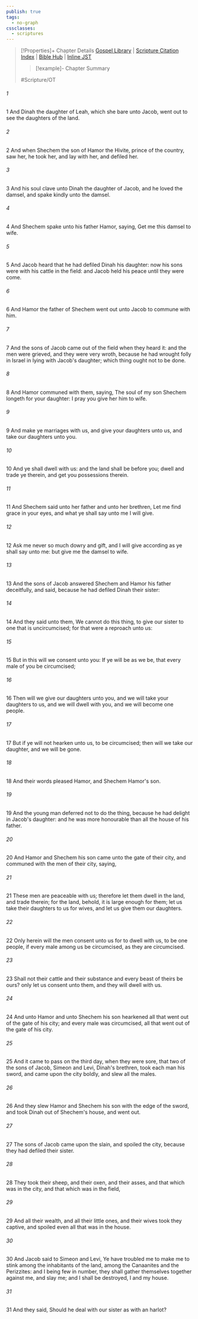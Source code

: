 ```yaml
---
publish: true
tags:
  - no-graph
cssclasses:
  - scriptures
---
```

>[!Properties]+ Chapter Details
>[Gospel Library](https://churchofjesuschrist.org/study/scriptures/ot/gen/34?lang=eng)    |    [Scripture Citation Index](https://scriptures.byu.edu/#06522::c06522)    |    [Bible Hub](https://biblehub.com/genesis/34.htm)    |    [Inline JST](https://scripturetoolbox.com/html/ic/Genesis/34.html)
>>[!example]- Chapter Summary
>> 
> 
>
>#Scripture/OT
###### 1
1 And Dinah the daughter of Leah, which she bare unto Jacob, went out to see the daughters of the land.
###### 2
2 And when Shechem the son of Hamor the Hivite, prince of the country, saw her, he took her, and lay with her, and defiled her.
###### 3
3 And his soul clave unto Dinah the daughter of Jacob, and he loved the damsel, and spake kindly unto the damsel.
###### 4
4 And Shechem spake unto his father Hamor, saying, Get me this damsel to wife.
###### 5
5 And Jacob heard that he had defiled Dinah his daughter: now his sons were with his cattle in the field: and Jacob held his peace until they were come.
###### 6
6 And Hamor the father of Shechem went out unto Jacob to commune with him.
###### 7
7 And the sons of Jacob came out of the field when they heard it: and the men were grieved, and they were very wroth, because he had wrought folly in Israel in lying with Jacob's daughter; which thing ought not to be done.
###### 8
8 And Hamor communed with them, saying, The soul of my son Shechem longeth for your daughter: I pray you give her him to wife.
###### 9
9 And make ye marriages with us, and give your daughters unto us, and take our daughters unto you.
###### 10
10 And ye shall dwell with us: and the land shall be before you; dwell and trade ye therein, and get you possessions therein.
###### 11
11 And Shechem said unto her father and unto her brethren, Let me find grace in your eyes, and what ye shall say unto me I will give.
###### 12
12 Ask me never so much dowry and gift, and I will give according as ye shall say unto me: but give me the damsel to wife.
###### 13
13 And the sons of Jacob answered Shechem and Hamor his father deceitfully, and said, because he had defiled Dinah their sister:
###### 14
14 And they said unto them, We cannot do this thing, to give our sister to one that is uncircumcised; for that were a reproach unto us:
###### 15
15 But in this will we consent unto you: If ye will be as we be, that every male of you be circumcised;
###### 16
16 Then will we give our daughters unto you, and we will take your daughters to us, and we will dwell with you, and we will become one people.
###### 17
17 But if ye will not hearken unto us, to be circumcised; then will we take our daughter, and we will be gone.
###### 18
18 And their words pleased Hamor, and Shechem Hamor's son.
###### 19
19 And the young man deferred not to do the thing, because he had delight in Jacob's daughter: and he was more honourable than all the house of his father.
###### 20
20 And Hamor and Shechem his son came unto the gate of their city, and communed with the men of their city, saying,
###### 21
21 These men are peaceable with us; therefore let them dwell in the land, and trade therein; for the land, behold, it is large enough for them; let us take their daughters to us for wives, and let us give them our daughters.
###### 22
22 Only herein will the men consent unto us for to dwell with us, to be one people, if every male among us be circumcised, as they are circumcised.
###### 23
23 Shall not their cattle and their substance and every beast of theirs be ours? only let us consent unto them, and they will dwell with us.
###### 24
24 And unto Hamor and unto Shechem his son hearkened all that went out of the gate of his city; and every male was circumcised, all that went out of the gate of his city.
###### 25
25 And it came to pass on the third day, when they were sore, that two of the sons of Jacob, Simeon and Levi, Dinah's brethren, took each man his sword, and came upon the city boldly, and slew all the males.
###### 26
26 And they slew Hamor and Shechem his son with the edge of the sword, and took Dinah out of Shechem's house, and went out.
###### 27
27 The sons of Jacob came upon the slain, and spoiled the city, because they had defiled their sister.
###### 28
28 They took their sheep, and their oxen, and their asses, and that which was in the city, and that which was in the field,
###### 29
29 And all their wealth, and all their little ones, and their wives took they captive, and spoiled even all that was in the house.
###### 30
30 And Jacob said to Simeon and Levi, Ye have troubled me to make me to stink among the inhabitants of the land, among the Canaanites and the Perizzites: and I being few in number, they shall gather themselves together against me, and slay me; and I shall be destroyed, I and my house.
###### 31
31 And they said, Should he deal with our sister as with an harlot?
